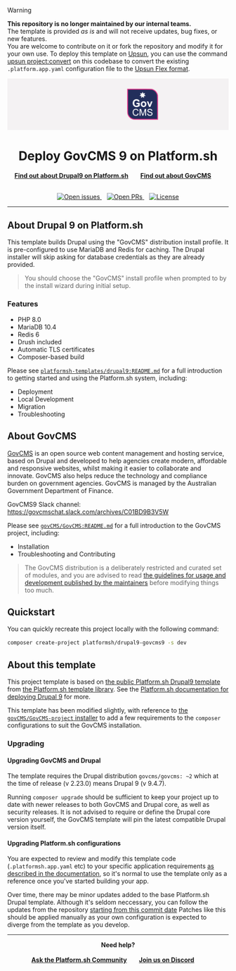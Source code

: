 > [!WARNING]
> **This repository is no longer maintained by our internal teams.**  
> The template is provided *as is* and will not receive updates, bug fixes, or new features.  
> You are welcome to contribute on it or fork the repository and modify it for your own use.
> To deploy this template on [Upsun](https://www.upsun.com), you can use the command [upsun project:convert](https://docs.upsun.com/administration/cli/reference.html#projectconvert)
> on this codebase to convert the existing `.platform.app.yaml` configuration file to the [Upsun Flex format](https://docs.upsun.com/create-apps/app-reference/single-runtime-image.html).

<p align="center">
<a href="https://www.govcms.gov.au/">
<img src="header.svg" alt="GovCMS logo" />
</a>
</p>

<h1 align="center">Deploy GovCMS 9 on Platform.sh</h1>

<p align="center">
<a href="https://github.com/platformsh-templates/drupal9/blob/master/README.md"><strong>Find out about Drupal9 on Platform.sh</strong></a>&nbsp&nbsp&nbsp&nbsp&nbsp&nbsp
<a href="https://github.com/govCMS/GovCMS/blob/2.x-develop/README.md"><strong>Find out about GovCMS</strong></a>&nbsp&nbsp&nbsp&nbsp&nbsp&nbsp
<br /><br />
</p>

<p align="center">
<a href="https://github.com/platformsh-templates/drupal9-govcms9/issues">
<img src="https://img.shields.io/github/issues/platformsh-templates/drupal9-govcms9.svg?style=for-the-badge&labelColor=f4f2f3&color=ffd9d9&label=Issues" alt="Open issues" />
</a>&nbsp&nbsp
<a href="https://github.com/platformsh-templates/drupal9-govcms9/pulls">
<img src="https://img.shields.io/github/issues-pr/platformsh-templates/drupal9-govcms9.svg?style=for-the-badge&labelColor=f4f2f3&color=ffd9d9&label=Pull%20requests" alt="Open PRs" />
</a>&nbsp&nbsp
<a href="https://github.com/platformsh-templates/drupal9-govcms9/blob/master/LICENSE">
<img src="https://img.shields.io/static/v1?label=License&message=MIT&style=for-the-badge&labelColor=f4f2f3&color=ffd9d9" alt="License" />
</a>
</p>


<hr>

## About Drupal 9 on Platform.sh

This template builds Drupal using the "GovCMS" distribution install profile.
It is pre-configured to use MariaDB and Redis for caching.
The Drupal installer will skip asking for database credentials as they are already provided.

> You should choose the "GovCMS" install profile when prompted to by the install wizard during initial setup.

### Features

- PHP 8.0
- MariaDB 10.4
- Redis 6
- Drush included
- Automatic TLS certificates
- Composer-based build

Please see [`platformsh-templates/drupal9:README.md`](https://github.com/platformsh-templates/drupal9/blob/master/README.md) for a full introduction to getting started and using the Platform.sh system, including:

* Deployment
* Local Development
* Migration
* Troubleshooting

## About GovCMS

[GovCMS](https://www.govcms.gov.au) is an open source web content management and hosting service, based on Drupal and developed to help agencies create modern, affordable and responsive websites, whilst making it easier to collaborate and innovate. GovCMS also helps reduce the technology and compliance burden on government agencies. GovCMS is managed by the Australian Government Department of Finance.

GovCMS9 Slack channel: https://govcmschat.slack.com/archives/C01BD9B3V5W

Please see [`govCMS/GovCMS:README.md`](https://github.com/https://github.com/govCMS/GovCMS/blob/2.x-develop/README.md/blob/2.x-develop/README.md) for a full introduction to the GovCMS project, including:

* Installation
* Troubleshooting and Contributing

> The GovCMS distribution is a deliberately restricted and curated set of modules, and you are advised to read [the guidelines for usage and development published by the maintainers](https://www.govcms.gov.au/support/tech-talk) before modifying things too much.

## Quickstart

You can quickly recreate this project locally with the following command:

```bash
composer create-project platformsh/drupal9-govcms9 -s dev
```

## About this template

This project template is based on [the public Platform.sh Drupal9 template](https://github.com/platformsh-templates/drupal9/tree/0a0257ddc427d7b7f7d87fb85fdb64604d5556b9) from [the Platform.sh template library](https://docs.platform.sh/development/templates.html).
See the [Platform.sh documentation for deploying Drupal 9](https://docs.platform.sh/guides/drupal9/deploy.html) for more.

This template has been modified slightly, with reference to [the `govCMS/GovCMS-project` installer](https://github.com/govCMS/GovCMS8-project) to add a few requirements to the `composer` configurations to suit the GovCMS installation.

### Upgrading

#### Upgrading GovCMS and Drupal

The template requires the Drupal distribution `govcms/govcms: ~2` which at the time of release (v 2.23.0) means Drupal 9 (v 9.4.7).

Running `composer upgrade` should be sufficient to keep your project up to date with newer releases to both GovCMS and Drupal core, as well as security releases.
It is not advised to require or define the Drupal core version yourself, the GovCMS template will pin the latest compatible Drupal version itself.

#### Upgrading Platform.sh configurations

You are expected to review and modify this template code  (`.platformsh.app.yaml` etc) to your specific application requirements [as described in the documentation](https://docs.platform.sh/create-apps/app-reference.html), so it's normal to use the template only as a reference once you've started building your app.

Over time, there may be minor updates added to the base Platform.sh Drupal template.
Although it's seldom neccessary, you can follow the updates from the repository [starting from this commit date](https://github.com/platformsh-templates/drupal9/tree/0a0257ddc427d7b7f7d87fb85fdb64604d5556b9)
Patches like this should be applied manually as your own configuration is expected to diverge from the template as you develop.

<hr/>

<p align="center">
<strong>Need help?</strong>
<br /><br />
<a href="https://community.platform.sh"><strong>Ask the Platform.sh Community</strong></a>&nbsp&nbsp&nbsp&nbsp&nbsp&nbsp
<a href="https://discord.gg/upsun"><strong>Join us on Discord</strong></a>&nbsp&nbsp&nbsp&nbsp&nbsp&nbsp
<br />
</p>
